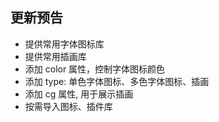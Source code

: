 ## 更新预告

- 提供常用字体图标库
- 提供常用插画库
- 添加 color 属性，控制字体图标颜色
- 添加 type: 单色字体图标、多色字体图标、插画
- 添加 cg 属性, 用于展示插画
- 按需导入图标、插件库
